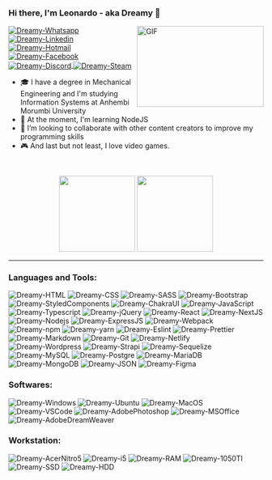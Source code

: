 ### Hi there, I'm Leonardo - aka Dreamy 👋

  <img align="right" alt="GIF" src="http://78.media.tumblr.com/4ef4b9ec185e9100bc59a578eede4c3c/tumblr_p7cl0wAtFd1rnbh24o1_540.gif" width="250" height="160" />

<a href="https://wa.me/+5511987916458">
<img align="center" alt="Dreamy-Whatsapp" src="https://img.shields.io/badge/WhatsApp-25D366?style=flat&logo=whatsapp&logoColor=white">
</a>
<a href="https://www.linkedin.com/in/leonardorochadev">
<img align="center" alt="Dreamy-Linkedin" src="https://img.shields.io/badge/LinkedIn-0077B5?style=flat&logo=linkedin&logoColor=white">
</a>
<a href="mailto:leonardorocha-@hotmail.com">
<img align="center" alt="Dreamy-Hotmail" src="https://img.shields.io/badge/Microsoft_Outlook-0078D4?style=flat&logo=microsoft-outlook&logoColor=white">
</a>
<a href="https://www.facebook.com/iLeonardoRocha">
<img align="center" alt="Dreamy-Facebook" src="https://img.shields.io/badge/Facebook-1877F2?style=flat&logo=facebook&logoColor=white">
</a>
<a href="https://discordapp.com/users/Dreamy#7592">
<img align="center" alt="Dreamy-Discord" src="https://img.shields.io/badge/Discord-7289DA?style=flat&logo=discord&logoColor=white">
</a>
<a href="https://steamcommunity.com/id/welcometomydream/">
<img align="center" alt="Dreamy-Steam" src="https://img.shields.io/badge/Steam-000000?style=flat&logo=steam&logoColor=white">
</a>

- 🎓 I have a degree in Mechanical Engineering and I'm studying Information Systems at Anhembi Morumbi University
- 🌱 At the moment, I'm learning NodeJS
- 👯 I’m looking to collaborate with other content creators to improve my programming skills
- 🎮 And last but not least, I love video games.

<br />

<p align="center">
  <img height="150em" src="https://github-readme-stats.vercel.app/api?username=DevDreamy&show_icons=true&theme=github_dark&border_radius=20&include_all_commits=true&count_private=true">
  <img height="150em" src="https://github-readme-stats.vercel.app/api/top-langs/?username=DevDreamy&layout=compact&theme=github_dark&border_radius=20&hide=php"></p>

---

### Languages and Tools:

<p align="left">
  <img alt="Dreamy-HTML" src="https://img.shields.io/badge/HTML5-E34F26?style=for-the-badge&logo=html5&logoColor=white">
  <img alt="Dreamy-CSS" src="https://img.shields.io/badge/CSS3-1572B6?style=for-the-badge&logo=css3&logoColor=white">
  <img alt="Dreamy-SASS" src="https://img.shields.io/badge/Sass-CC6699?style=for-the-badge&logo=sass&logoColor=white">
  <img alt="Dreamy-Bootstrap" src="https://img.shields.io/badge/Bootstrap-563D7C?style=for-the-badge&logo=bootstrap&logoColor=white">
 
  <img alt="Dreamy-StyledComponents" src="https://img.shields.io/badge/styled--components-DB7093?style=for-the-badge&logo=styled-components&logoColor=white">
  <img alt="Dreamy-ChakraUI" src="https://img.shields.io/badge/Chakra--UI-319795?style=for-the-badge&logo=chakra-ui&logoColor=white">
  <img alt="Dreamy-JavaScript" src="https://img.shields.io/badge/JavaScript-323330?style=for-the-badge&logo=javascript&logoColor=F7DF1E">
  <img alt="Dreamy-Typescript" src="https://img.shields.io/badge/TypeScript-323330?style=for-the-badge&logo=typescript&logoColor=blue">
  <img alt="Dreamy-jQuery" src="https://img.shields.io/badge/jQuery-0769AD?style=for-the-badge&logo=jquery&logoColor=white">
  <img alt="Dreamy-React" src="https://img.shields.io/badge/React-20232A?style=for-the-badge&logo=react&logoColor=61DAFB">
  <img alt="Dreamy-NextJS" src="https://img.shields.io/badge/next.js-000000?style=for-the-badge&logo=nextdotjs&logoColor=white">
  <img alt="Dreamy-Nodejs" src="https://img.shields.io/badge/Node.js-339933?style=for-the-badge&logo=nodedotjs&logoColor=white">
  <img alt="Dreamy-ExpressJS" src="https://img.shields.io/badge/Express.js-404D59?style=for-the-badge&logo=express&logoColor=white">
  <img alt="Dreamy-Webpack" src="https://img.shields.io/badge/Webpack-8DD6F9?style=for-the-badge&logo=Webpack&logoColor=white">
  <img alt="Dreamy-npm" src="https://img.shields.io/badge/npm-CB3837?style=for-the-badge&logo=npm&logoColor=white">
  <img alt="Dreamy-yarn" src="https://img.shields.io/badge/Yarn-2C8EBB?style=for-the-badge&logo=yarn&logoColor=white">
  <img alt="Dreamy-Eslint" src="https://img.shields.io/badge/eslint-3A33D1?style=for-the-badge&logo=eslint&logoColor=white">
  <img alt="Dreamy-Prettier" src="https://img.shields.io/badge/prettier-1A2C34?style=for-the-badge&logo=prettier&logoColor=F7BA3E">
  <img alt="Dreamy-Markdown" src="https://img.shields.io/badge/Markdown-000000?style=for-the-badge&logo=markdown&logoColor=white">
  <img alt="Dreamy-Git" src="https://img.shields.io/badge/GIT-E44C30?style=for-the-badge&logo=git&logoColor=white">
  <img alt="Dreamy-Netlify" src="https://img.shields.io/badge/Netlify-00C7B7?style=for-the-badge&logo=netlify&logoColor=white">
  <img alt="Dreamy-Wordpress" src="https://img.shields.io/badge/Wordpress-21759B?style=for-the-badge&logo=wordpress&logoColor=white">
  <img alt="Dreamy-Strapi" src="https://img.shields.io/badge/strapi-2e7eea?style=for-the-badge&logo=strapi&logoColor=white">
    <img alt="Dreamy-Sequelize" src="https://img.shields.io/badge/Sequelize-52B0E7?style=for-the-badge&logo=Sequelize&logoColor=white">
  <img alt="Dreamy-MySQL" src="https://img.shields.io/badge/MySQL-005C84?style=for-the-badge&logo=mysql&logoColor=white">
    <img alt="Dreamy-Postgre" src="https://img.shields.io/badge/PostgreSQL-316192?style=for-the-badge&logo=postgresql&logoColor=white">
      <img alt="Dreamy-MariaDB" src="https://img.shields.io/badge/MariaDB-003545?style=for-the-badge&logo=mariadb&logoColor=white">
  <img alt="Dreamy-MongoDB" src="https://img.shields.io/badge/MongoDB-4EA94B?style=for-the-badge&logo=mongodb&logoColor=white">
  <img alt="Dreamy-JSON" src="https://img.shields.io/badge/JWT-000000?style=for-the-badge&logo=JSON%20web%20tokens&logoColor=white">
  <img alt="Dreamy-Figma" src="https://img.shields.io/badge/Figma-F24E1E?style=for-the-badge&logo=figma&logoColor=white">
  
  
  
</p>

### Softwares:

<p align="left">
  <img alt="Dreamy-Windows" src="https://img.shields.io/badge/Windows-0078D6?style=for-the-badge&logo=windows&logoColor=white">
  <img alt="Dreamy-Ubuntu" src="https://img.shields.io/badge/Ubuntu-E95420?style=for-the-badge&logo=ubuntu&logoColor=white">
  <img alt="Dreamy-MacOS" src="https://img.shields.io/badge/mac%20os-000000?style=for-the-badge&logo=apple&logoColor=white">
  <img alt="Dreamy-VSCode" src="https://img.shields.io/badge/Visual_Studio_Code-0078D4?style=for-the-badge&logo=visual%20studio%20code&logoColor=white">
  <img alt="Dreamy-AdobePhotoshop" src="https://img.shields.io/badge/Adobe%20Photoshop-31A8FF?style=for-the-badge&logo=Adobe%20Photoshop&logoColor=white">
  <img alt="Dreamy-MSOffice" src="https://img.shields.io/badge/Microsoft_Office-D83B01?style=for-the-badge&logo=microsoft-office&logoColor=white">
  <img alt="Dreamy-AdobeDreamWeaver" src="https://img.shields.io/badge/Adobe%20Dreamweaver-072401?style=for-the-badge&logo=Adobe%20Dreamweaver&logoColor=34F400">
</p>

### Workstation:

<p align="left">
  <img alt="Dreamy-AcerNitro5" src="https://img.shields.io/badge/acer%20Nitro%205-83B81A?style=for-the-badge&logo=acer&logoColor=white">
  <img alt="Dreamy-i5" src="https://img.shields.io/badge/Intel%20Core_i5_7300HQ-0071C5?style=for-the-badge&logo=intel&logoColor=white">
  <img alt="Dreamy-RAM" src="https://img.shields.io/badge/DDR4 24GB 2400Mhz-gold?style=for-the-badge&logo=corsair&logoColor=white">
  <img alt="Dreamy-1050TI" src="https://img.shields.io/badge/NVIDIA-GTX1050TI-76B900?style=for-the-badge&logo=nvidia&logoColor=white">
  <img alt="Dreamy-SSD" src="https://img.shields.io/badge/500GB SN750 NVMe-black?style=for-the-badge&logo=Western-Digital&logoColor=white">
  <img alt="Dreamy-HDD" src="https://img.shields.io/badge/1TB WD Blue HDD-blue?style=for-the-badge&logo=Western-Digital&logoColor=white">
</p>
